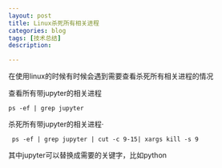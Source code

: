 ```yaml
---
layout: post
title: Linux杀死所有相关进程
categories: blog
tags: [技术总结]
description: 

---
```




在使用linux的时候有时候会遇到需要查看杀死所有相关进程的情况

查看所有带jupyter的相关进程

```shell
ps -ef | grep jupyter
```

杀死所有带jupyter的相关进程·

```shell
 ps -ef | grep jupyter | cut -c 9-15| xargs kill -s 9
```

其中jupyter可以替换成需要的关键字，比如python

